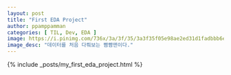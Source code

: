 ```yaml
---
layout: post
title: "First EDA Project"
author: ppamppamman
categories: [ TIL, Dev, EDA ]
image: https://i.pinimg.com/736x/3a/3f/35/3a3f35f05e98ae2ed31d1fadbbb6ee42.jpg
image_desc: "데이터를 처음 다뤄보는 빰빰맨이다."
---
```


{% include _posts/my_first_eda_project.html %}